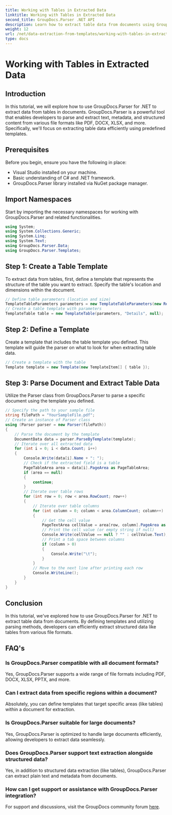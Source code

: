 ```yaml
---
title: Working with Tables in Extracted Data
linktitle: Working with Tables in Extracted Data
second_title: GroupDocs.Parser .NET API
description: Learn how to extract table data from documents using GroupDocs.Parser for .NET. Efficiently parse structured content with predefined templates.
weight: 12
url: /net/data-extraction-from-templates/working-with-tables-in-extracted-data/
type: docs
---
```

# Working with Tables in Extracted Data

## Introduction
In this tutorial, we will explore how to use GroupDocs.Parser for .NET to extract data from tables in documents. GroupDocs.Parser is a powerful tool that enables developers to parse and extract text, metadata, and structured content from various file formats like PDF, DOCX, XLSX, and more. Specifically, we'll focus on extracting table data efficiently using predefined templates.
## Prerequisites
Before you begin, ensure you have the following in place:
- Visual Studio installed on your machine.
- Basic understanding of C# and .NET framework.
- GroupDocs.Parser library installed via NuGet package manager.

## Import Namespaces
Start by importing the necessary namespaces for working with GroupDocs.Parser and related functionalities.
```csharp
using System;
using System.Collections.Generic;
using System.Linq;
using System.Text;
using GroupDocs.Parser.Data;
using GroupDocs.Parser.Templates;
```
## Step 1: Create a Table Template
To extract data from tables, first, define a template that represents the structure of the table you want to extract. Specify the table's location and dimensions within the document.
```csharp
// Define table parameters (location and size)
TemplateTableParameters parameters = new TemplateTableParameters(new Rectangle(new Point(35, 320), new Size(530, 55)), null);
// Create a table template with parameters
TemplateTable table = new TemplateTable(parameters, "Details", null);
```
## Step 2: Define a Template
Create a template that includes the table template you defined. This template will guide the parser on what to look for when extracting table data.
```csharp
// Create a template with the table
Template template = new Template(new TemplateItem[] { table });
```
## Step 3: Parse Document and Extract Table Data
Utilize the Parser class from GroupDocs.Parser to parse a specific document using the template you defined.
```csharp
// Specify the path to your sample file
string filePath = "YourSampleFile.pdf";
// Create an instance of Parser class
using (Parser parser = new Parser(filePath))
{
    // Parse the document by the template
    DocumentData data = parser.ParseByTemplate(template);
    // Iterate over all extracted data
    for (int i = 0; i < data.Count; i++)
    {
        Console.Write(data[i].Name + ": ");
        // Check if the extracted field is a table
        PageTableArea area = data[i].PageArea as PageTableArea;
        if (area == null)
        {
            continue;
        }
        // Iterate over table rows
        for (int row = 0; row < area.RowCount; row++)
        {
            // Iterate over table columns
            for (int column = 0; column < area.ColumnCount; column++)
            {
                // Get the cell value
                PageTextArea cellValue = area[row, column].PageArea as PageTextArea;
                // Print the cell value (or empty string if null)
                Console.Write(cellValue == null ? "" : cellValue.Text);
                // Print a tab space between columns
                if (column > 0)
                {
                    Console.Write("\t");
                }
            }
            // Move to the next line after printing each row
            Console.WriteLine();
        }
    }
}
```

## Conclusion
In this tutorial, we've explored how to use GroupDocs.Parser for .NET to extract table data from documents. By defining templates and utilizing parsing methods, developers can efficiently extract structured data like tables from various file formats.

## FAQ's
### Is GroupDocs.Parser compatible with all document formats?
Yes, GroupDocs.Parser supports a wide range of file formats including PDF, DOCX, XLSX, PPTX, and more.
### Can I extract data from specific regions within a document?
Absolutely, you can define templates that target specific areas (like tables) within a document for extraction.
### Is GroupDocs.Parser suitable for large documents?
Yes, GroupDocs.Parser is optimized to handle large documents efficiently, allowing developers to extract data seamlessly.
### Does GroupDocs.Parser support text extraction alongside structured data?
Yes, in addition to structured data extraction (like tables), GroupDocs.Parser can extract plain text and metadata from documents.
### How can I get support or assistance with GroupDocs.Parser integration?
For support and discussions, visit the GroupDocs community forum [here](https://forum.groupdocs.com/c/parser/17).
